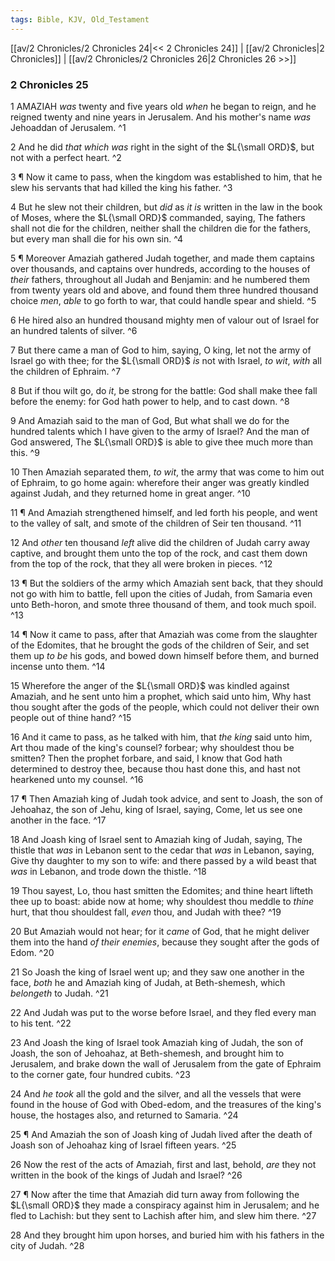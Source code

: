 ```yaml
---
tags: Bible, KJV, Old_Testament
---
```


[[av/2 Chronicles/2 Chronicles 24|<< 2 Chronicles 24]] | [[av/2 Chronicles|2 Chronicles]] | [[av/2 Chronicles/2 Chronicles 26|2 Chronicles 26 >>]]

### 2 Chronicles 25

1 AMAZIAH _was_ twenty and five years old _when_ he began to reign, and he reigned twenty and nine years in Jerusalem. And his mother's name _was_ Jehoaddan of Jerusalem. ^1

2 And he did _that_ _which_ _was_ right in the sight of the $L{\small ORD}$, but not with a perfect heart. ^2

3 ¶ Now it came to pass, when the kingdom was established to him, that he slew his servants that had killed the king his father. ^3

4 But he slew not their children, but _did_ as _it_ _is_ written in the law in the book of Moses, where the $L{\small ORD}$ commanded, saying, The fathers shall not die for the children, neither shall the children die for the fathers, but every man shall die for his own sin. ^4

5 ¶ Moreover Amaziah gathered Judah together, and made them captains over thousands, and captains over hundreds, according to the houses of _their_ fathers, throughout all Judah and Benjamin: and he numbered them from twenty years old and above, and found them three hundred thousand choice _men_, _able_ to go forth to war, that could handle spear and shield. ^5

6 He hired also an hundred thousand mighty men of valour out of Israel for an hundred talents of silver. ^6

7 But there came a man of God to him, saying, O king, let not the army of Israel go with thee; for the $L{\small ORD}$ _is_ not with Israel, _to_ _wit_, _with_ all the children of Ephraim. ^7

8 But if thou wilt go, do _it_, be strong for the battle: God shall make thee fall before the enemy: for God hath power to help, and to cast down. ^8

9 And Amaziah said to the man of God, But what shall we do for the hundred talents which I have given to the army of Israel? And the man of God answered, The $L{\small ORD}$ is able to give thee much more than this. ^9

10 Then Amaziah separated them, _to_ _wit_, the army that was come to him out of Ephraim, to go home again: wherefore their anger was greatly kindled against Judah, and they returned home in great anger. ^10

11 ¶ And Amaziah strengthened himself, and led forth his people, and went to the valley of salt, and smote of the children of Seir ten thousand. ^11

12 And _other_ ten thousand _left_ alive did the children of Judah carry away captive, and brought them unto the top of the rock, and cast them down from the top of the rock, that they all were broken in pieces. ^12

13 ¶ But the soldiers of the army which Amaziah sent back, that they should not go with him to battle, fell upon the cities of Judah, from Samaria even unto Beth-horon, and smote three thousand of them, and took much spoil. ^13

14 ¶ Now it came to pass, after that Amaziah was come from the slaughter of the Edomites, that he brought the gods of the children of Seir, and set them up _to_ _be_ his gods, and bowed down himself before them, and burned incense unto them. ^14

15 Wherefore the anger of the $L{\small ORD}$ was kindled against Amaziah, and he sent unto him a prophet, which said unto him, Why hast thou sought after the gods of the people, which could not deliver their own people out of thine hand? ^15

16 And it came to pass, as he talked with him, that _the_ _king_ said unto him, Art thou made of the king's counsel? forbear; why shouldest thou be smitten? Then the prophet forbare, and said, I know that God hath determined to destroy thee, because thou hast done this, and hast not hearkened unto my counsel. ^16

17 ¶ Then Amaziah king of Judah took advice, and sent to Joash, the son of Jehoahaz, the son of Jehu, king of Israel, saying, Come, let us see one another in the face. ^17

18 And Joash king of Israel sent to Amaziah king of Judah, saying, The thistle that _was_ in Lebanon sent to the cedar that _was_ in Lebanon, saying, Give thy daughter to my son to wife: and there passed by a wild beast that _was_ in Lebanon, and trode down the thistle. ^18

19 Thou sayest, Lo, thou hast smitten the Edomites; and thine heart lifteth thee up to boast: abide now at home; why shouldest thou meddle to _thine_ hurt, that thou shouldest fall, _even_ thou, and Judah with thee? ^19

20 But Amaziah would not hear; for it _came_ of God, that he might deliver them into the hand _of_ _their_ _enemies_, because they sought after the gods of Edom. ^20

21 So Joash the king of Israel went up; and they saw one another in the face, _both_ he and Amaziah king of Judah, at Beth-shemesh, which _belongeth_ to Judah. ^21

22 And Judah was put to the worse before Israel, and they fled every man to his tent. ^22

23 And Joash the king of Israel took Amaziah king of Judah, the son of Joash, the son of Jehoahaz, at Beth-shemesh, and brought him to Jerusalem, and brake down the wall of Jerusalem from the gate of Ephraim to the corner gate, four hundred cubits. ^23

24 And _he_ _took_ all the gold and the silver, and all the vessels that were found in the house of God with Obed-edom, and the treasures of the king's house, the hostages also, and returned to Samaria. ^24

25 ¶ And Amaziah the son of Joash king of Judah lived after the death of Joash son of Jehoahaz king of Israel fifteen years. ^25

26 Now the rest of the acts of Amaziah, first and last, behold, _are_ they not written in the book of the kings of Judah and Israel? ^26

27 ¶ Now after the time that Amaziah did turn away from following the $L{\small ORD}$ they made a conspiracy against him in Jerusalem; and he fled to Lachish: but they sent to Lachish after him, and slew him there. ^27

28 And they brought him upon horses, and buried him with his fathers in the city of Judah. ^28
